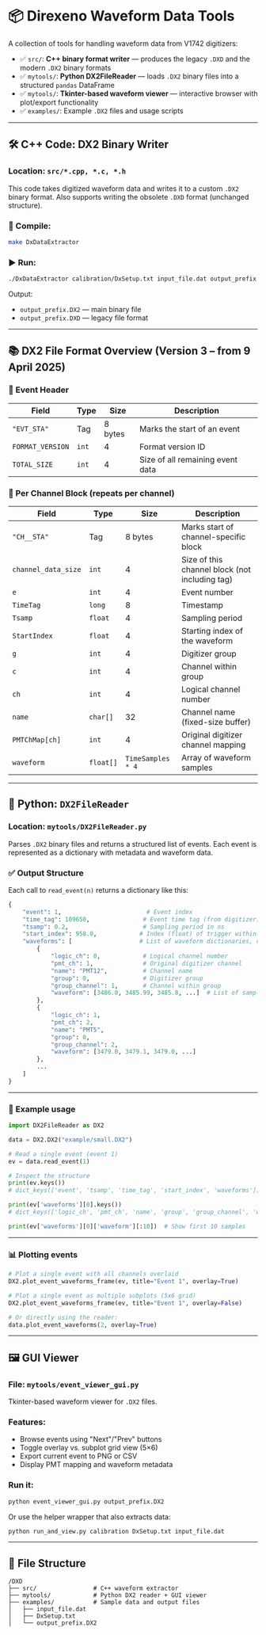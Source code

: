 # 📦 Direxeno Waveform Data Tools

A collection of tools for handling waveform data from V1742 digitizers:

- ✅ `src/`: **C++ binary format writer** — produces the legacy `.DXD` and the modern `.DX2` binary formats  
- ✅ `mytools/`: **Python DX2FileReader** — loads `.DX2` binary files into a structured `pandas` DataFrame  
- ✅ `mytools/`: **Tkinter-based waveform viewer** — interactive browser with plot/export functionality  
- ✅ `examples/`: Example `.DX2` files and usage scripts  

---

## 🛠️ C++ Code: DX2 Binary Writer

### Location: `src/*.cpp, *.c, *.h`

This code takes digitized waveform data and writes it to a custom `.DX2` binary format. Also supports writing the obsolete `.DXD` format (unchanged structure).

### 🔧 Compile:

```bash
make DxDataExtractor
```

### ▶️ Run:

```bash
./DxDataExtractor calibration/DxSetup.txt input_file.dat output_prefix
```

Output:
- `output_prefix.DX2` — main binary file
- `output_prefix.DXD` — legacy file format

---

## 📚 DX2 File Format Overview (Version 3 – from 9 April 2025)

### 🔹 Event Header

| Field            | Type     | Size    | Description                           |
|------------------|----------|---------|---------------------------------------|
| `"EVT_STA"`      | Tag      | 8 bytes | Marks the start of an event           |
| `FORMAT_VERSION` | `int`    | 4       | Format version ID                     |
| `TOTAL_SIZE`     | `int`    | 4       | Size of all remaining event data      |

### 🔸 Per Channel Block (repeats per channel)

| Field              | Type       | Size              | Description                                 |
|--------------------|------------|-------------------|---------------------------------------------|
| `"CH__STA"`        | Tag        | 8 bytes           | Marks start of channel-specific block       |
| `channel_data_size`| `int`      | 4                 | Size of this channel block (not including tag) |
| `e`                | `int`      | 4                 | Event number                                |
| `TimeTag`          | `long`     | 8                 | Timestamp                                   |
| `Tsamp`            | `float`    | 4                 | Sampling period                             |
| `StartIndex`       | `float`    | 4                 | Starting index of the waveform              |
| `g`                | `int`      | 4                 | Digitizer group                             |
| `c`                | `int`      | 4                 | Channel within group                        |
| `ch`               | `int`      | 4                 | Logical channel number                      |
| `name`             | `char[]`   | 32                | Channel name (fixed-size buffer)            |
| `PMTChMap[ch]`     | `int`      | 4                 | Original digitizer channel mapping          |
| `waveform`         | `float[]`  | `TimeSamples * 4` | Array of waveform samples                   |

---

## 🐍 Python: `DX2FileReader`

### Location: `mytools/DX2FileReader.py`

Parses `.DX2` binary files and returns a structured list of events. Each event is represented as a dictionary with metadata and waveform data.

### ✅ Output Structure

Each call to `read_event(n)` returns a dictionary like this:

```python
{
    "event": 1,                        # Event index
    "time_tag": 109650,               # Event time tag (from digitizer)
    "tsamp": 0.2,                     # Sampling period in ns
    "start_index": 958.0,            # Index (float) of trigger within buffer
    "waveforms": [                   # List of waveform dictionaries, one per channel
        {
            "logic_ch": 0,            # Logical channel number
            "pmt_ch": 1,              # Original digitizer channel
            "name": "PMT12",          # Channel name
            "group": 0,               # Digitizer group
            "group_channel": 1,       # Channel within group
            "waveform": [3486.0, 3485.99, 3485.8, ...]  # List of sampled waveform values
        },
        {
            "logic_ch": 1,
            "pmt_ch": 2,
            "name": "PMT5",
            "group": 0,
            "group_channel": 2,
            "waveform": [3479.0, 3479.1, 3479.0, ...]
        },
        ...
    ]
}
```

---

### 🧪 Example usage

```python
import DX2FileReader as DX2

data = DX2.DX2("example/small.DX2")

# Read a single event (event 1)
ev = data.read_event(1)

# Inspect the structure
print(ev.keys())
# dict_keys(['event', 'tsamp', 'time_tag', 'start_index', 'waveforms'])

print(ev['waveforms'][0].keys())
# dict_keys(['logic_ch', 'pmt_ch', 'name', 'group', 'group_channel', 'waveform'])

print(ev['waveforms'][0]['waveform'][:10])  # Show first 10 samples
```

---

### 📊 Plotting events

```python
# Plot a single event with all channels overlaid
DX2.plot_event_waveforms_frame(ev, title="Event 1", overlay=True)

# Plot a single event as multiple subplots (5x6 grid)
DX2.plot_event_waveforms_frame(ev, title="Event 1", overlay=False)

# Or directly using the reader:
data.plot_event_waveforms(2, overlay=True)
```

---

## 🖼️ GUI Viewer

### File: `mytools/event_viewer_gui.py`

Tkinter-based waveform viewer for `.DX2` files.

### Features:

- Browse events using "Next"/"Prev" buttons
- Toggle overlay vs. subplot grid view (5×6)
- Export current event to PNG or CSV
- Display PMT mapping and waveform metadata

### Run it:

```bash
python event_viewer_gui.py output_prefix.DX2
```

Or use the helper wrapper that also extracts data:

```bash
python run_and_view.py calibration DxSetup.txt input_file.dat
```

---



## 📁 File Structure

```
/DXD
├── src/                # C++ waveform extractor
├── mytools/            # Python DX2 reader + GUI viewer
├── examples/           # Sample data and output files
│   ├── input_file.dat
│   ├── DxSetup.txt
│   └── output_prefix.DX2
```
